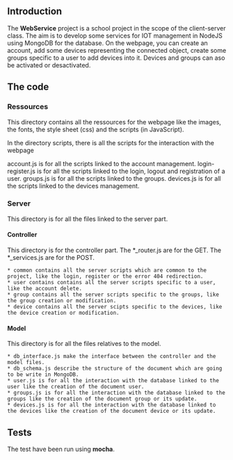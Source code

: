 ## Introduction

The **WebService** project is a school project in the scope of the client-server class. The aim is to develop some services for IOT management in NodeJS using MongoDB for the database.
On the webpage, you can create an account, add some devices representing the connected object, create some groups specific to a user to add devices into it.
Devices and groups can aso be activated or desactivated.

## The code

### Ressources

This directory contains all the ressources for the webpage like the images, the fonts, the style sheet (css) and the scripts (in JavaScript).

In the directory scripts, there is all the scripts for the interaction with the webpage

account.js is for all the scripts linked to the account management.
login-register.js is for all the scripts linked to the login, logout and registration of a user.
groups.js is for all the scripts linked to the groups.
devices.js is for all the scripts linked to the devices management.


### Server

This directory is for all the files linked to the server part.

#### Controller

This directory is for the controller part.
The *_router.js are for the GET.
The *_services.js are for the POST.

	* common contains all the server scripts which are common to the project, like the login, register or the error 404 redirection.
	* user contains contains all the server scripts specific to a user, like the account delete.
	* group contains all the server scripts specific to the groups, like the group creation or modification.
	* device contains all the server scipts specific to the devices, like the device creation or modification.

#### Model

This directory is for all the files relatives to the model. 

	* db_interface.js make the interface between the controller and the model files.
	* db_schema.js describe the structure of the document which are going to be write in MongoDB.
	* user.js is for all the interaction with the database linked to the user like the creation of the document user.
	* groups.js is for all the interaction with the database linked to the groups like the creation of the document group or its update.
	* devices.js is for all the interaction with the database linked to the devices like the creation of the document device or its update.


## Tests

The test have been run using **mocha**.


